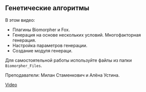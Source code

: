 ## Генетические алгоритмы

В этом видео:

*   Плагины Biomorpher и Fox.
*   Генерация на основе нескольких условий. Многофакторная генерация.
*   Настройка параметров генерации.
*   Создание модуля генераци.

Для самостоятельной работы используйте файлы из папки `Biomorpher_Files`.

Преподаватели: Милан Стаменкович и Алёна Устина.

[Video](https://player.softculture.cc/embed/online/MGI/MGI_5.7.04_L3-2_Generative_Forms)